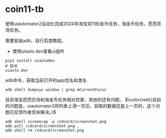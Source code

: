 # coin11-tb
使用uiautomator2自动化完成2024年淘宝双11的金币任务，淘金币任务，芭芭农场任务。

需要安装adb，自行百度教程。

* 使用uiauto.dev查看ui组件
```
pip3 install uiautodev
# 启动
uiauto.dev
```

adb命令，获取当前打开的app包名和类名
```shell
adb shell dumpsys window | grep mCurrentFocus
```

目前淘宝芭芭农场和淘金币任务相对完善，其他的还有问题。
$\color{red}{目前的问题是，uiautomator2将列表上滑一页后，获取的数据还是上一页的，这个问题已反馈作者但未解决。}$

```shell
adb shell screencap -p /sdcard/screenshot.png
adb pull /sdcard/screenshot.png .
adb shell rm /sdcard/screenshot.png
```